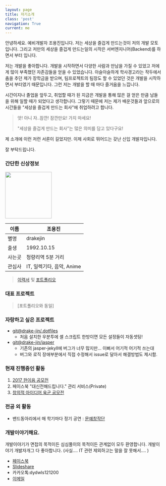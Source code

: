 ```yaml
---
layout: page
title: 자기소개
class: 'post'
navigation: True
current: me
---
```


  안녕하세요. 예비개발자 조용진입니다. 
저는 세상을 즐겁게 만드는것이 저의 개발 모토입니다.
그리고 저만의 세상을 즐겁게 만드는일의 시작은 서버엔지니어(Backend)를 하면서 부터 입니다. 
 
  저는 개발을 좋아합니다. 
개발을 시작하면서 다양한 사람과 만남을 가질 수 있었고 저에게 많이 부족했던 자존감들을 얻을 수 있었습니다. 
아슬아슬하게 학사경고라는 작두에서 춤을 추던 제가 장학금을 받으며,
팀프로젝트의 팀장도 할 수 있었던 것은 개발을 시작하면서 부터였기 때문입니다. 
그런 저는 개발을 할 때 마다 즐거움을 느낍니다. 

  시간이지나 졸업을 앞두고, 취업할 때가 된 지금은
개발을 통해 많은 걸 얻은 만큼 남들을 위해 일할 때가 되었다고 생각합니다. 
그렇기 때문에 저는 제가 배운것들과 앞으로의 시간들을 "세상을 즐겁게 만드는 회사"에 
취업하려고 합니다. 

> 앗! 아니 자..잠깐! 잠깐만요! 가지 마세요! 
>
> "세상을 즐겁게 만드는 회사"는 많은 의미를 담고 있다구요! 

제 소개에 이런 저런 서론이 길었지만.
이제 사회로 뛰어드는 갖난 신입 개발자입니다. 


잘 부탁드립니다.


### 간단한 신상정보
<img src="{{ site.baseurl }}assets/images/authors/drakejin.jpg" width="150" />

 이름               | 조용진
------------------  | -------
별명                | drakejin
출생                | 1992.10.15
사는곳              | 청량리역 5분 거리
관심사              | IT, 일렉기타, 음악, Anime 


> [이력서](/assets/resource/cv.pdf) 및 [포트폴리오](/assets/resource/portfolio.pdf)  


### 대표 프로젝트

>  [포트폴리오와 동일]

### 자랑하고 싶은 프로젝트 
 - [git@drake-jin/.dotfiles](https://github.com/drake-jin/.dotfiles)
   - 처음 설치한 우분투에 셸 스크립트 한방이면 모든 설정들이 자동셋팅! 
 - [git@drake-jin/jasper](https://github.com/drake-jin/jasper)
   - 기존의 jasper-jekyll에 버그가 너무 많지만... 이뻐서 어기적 어기적 쓰는대
   - 버그와 로직 장애부분에서 직접 수정해서 issue로 달아서 해결방법도 제시함.  

### 현재 진행중인 활동 

 1. [2017 한이음 공모전](https://www.hanium.or.kr/portal/index.do)
 2. 페이스북 "대신전해드립니다." 관리 서비스(Private)
 3. [창의적 아이디어 육군 공모전](http://www.army.mil.kr/idea/)


### 전공 외 활동
 - 밴드동아리에서 매 학기마다 정기 공연 : [문예창작단](https://www.youtube.com/channel/UCPBSUqMc36e6ztggstn_B7Q/videos?shelf_id=0&view=0&sort=dd)
  

### 개발이야기해요.
  개발이야기가 면접의 목적이든 심심풀이의 목적이든 관계없이 모두 환영합니다.
개발이야기 개발자개그 다 좋아합니다. (사실.... IT 관련 제외하고는 말을 잘 못해서.... )
 - [페이스북](https://facebook.com/drakejin)
 - [Slideshare](https://www.slideshare.net/ssuser67b08e)
 - 카카오톡:dydwls121200
 - [이메일](mailto:dydwls121200@gmail.com)




